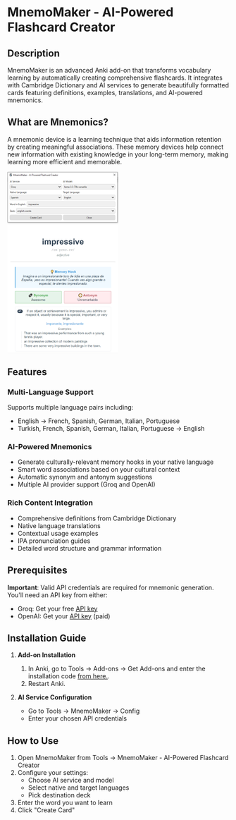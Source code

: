 # MnemoMaker - AI-Powered Flashcard Creator

## Description
MnemoMaker is an advanced Anki add-on that transforms vocabulary learning by automatically creating comprehensive flashcards. It integrates with Cambridge Dictionary and AI services to generate beautifully formatted cards featuring definitions, examples, translations, and AI-powered mnemonics.

## What are Mnemonics?
A mnemonic device is a learning technique that aids information retention by creating meaningful associations. These memory devices help connect new information with existing knowledge in your long-term memory, making learning more efficient and memorable.


<img src="https://raw.githubusercontent.com/emirhansilsupur/anki-mnemomaker/main/assets/mnemonic_ui.PNG" alt="mm" style="width: 50%; margin-right: 10px;">
<div style="display: flex;">
  <img src="https://raw.githubusercontent.com/emirhansilsupur/anki-mnemomaker/main/assets/mnemonic_pr.PNG" alt="mm2" style="width: 50%;">
</div>

## Features

### Multi-Language Support
Supports multiple language pairs including: 
-	English → French, Spanish, German, Italian, Portuguese
-	Turkish, French, Spanish, German, Italian, Portuguese → English

### AI-Powered Mnemonics
- Generate culturally-relevant memory hooks in your native language
- Smart word associations based on your cultural context
- Automatic synonym and antonym suggestions
- Multiple AI provider support (Groq and OpenAI)

### Rich Content Integration
- Comprehensive definitions from Cambridge Dictionary
- Native language translations
- Contextual usage examples
- IPA pronunciation guides
- Detailed word structure and grammar information

## Prerequisites
**Important**: Valid API credentials are required for mnemonic generation. You'll need an API key from either:
- Groq: Get your free [API key](https://console.groq.com/keys)
- OpenAI: Get your [API key](https://platform.openai.com/api-keys) (paid)

## Installation Guide

1. **Add-on Installation**
   1. In Anki, go to Tools → Add-ons → Get Add-ons and enter the installation code [from here.](https://ankiweb.net/shared/info/756388520?cb=1738266247932).
   2. Restart Anki.


2. **AI Service Configuration**
   - Go to Tools → MnemoMaker → Config
   - Enter your chosen API credentials

## How to Use

1. Open MnemoMaker from Tools → MnemoMaker - AI-Powered Flashcard Creator
2. Configure your settings:
   - Choose AI service and model
   - Select native and target languages
   - Pick destination deck
3. Enter the word you want to learn
4. Click "Create Card"
